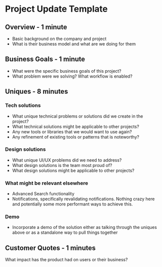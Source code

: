 # Project Update Template

## Overview - 1 minute

* Basic background on the company and project
* What is their business model and what are we doing for them

## Business Goals - 1 minute

* What were the specific business goals of this project?
* What problem were we solving? What workflow is enabled?

## Uniques - 8 minutes
### Tech solutions

* What unique technical problems or solutions did we create in the project?
* What technical solutions might be applicable to other projects?
* Any new tools or libraries that we would want to use again?
* Any refinement of existing tools or patterns that is noteworthy?

### Design solutions

* What unique UI/UX problems did we need to address?
* What design solutions is the team most proud of?
* What design solutions might be applicable to other projects?


### What might be relevant elsewhere

* Advanced Search functionality
* Notifications, specifically revalidating notifications. Nothing crazy here and potentially some more performant ways to achieve this.

### Demo

* Incorporate a demo of the solution either as talking through the uniques above or as a standalone way to pull things together

## Customer Quotes - 1 minutes

What impact has the product had on users or their business?
